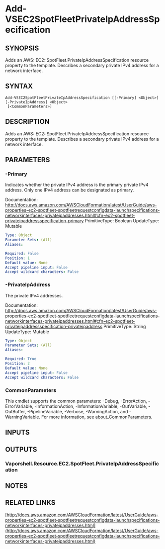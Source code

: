 # Add-VSEC2SpotFleetPrivateIpAddressSpecification

## SYNOPSIS
Adds an AWS::EC2::SpotFleet.PrivateIpAddressSpecification resource property to the template.
Describes a secondary private IPv4 address for a network interface.

## SYNTAX

```
Add-VSEC2SpotFleetPrivateIpAddressSpecification [[-Primary] <Object>] [-PrivateIpAddress] <Object>
 [<CommonParameters>]
```

## DESCRIPTION
Adds an AWS::EC2::SpotFleet.PrivateIpAddressSpecification resource property to the template.
Describes a secondary private IPv4 address for a network interface.

## PARAMETERS

### -Primary
Indicates whether the private IPv4 address is the primary private IPv4 address.
Only one IPv4 address can be designated as primary.

Documentation: http://docs.aws.amazon.com/AWSCloudFormation/latest/UserGuide/aws-properties-ec2-spotfleet-spotfleetrequestconfigdata-launchspecifications-networkinterfaces-privateipaddresses.html#cfn-ec2-spotfleet-privateipaddressspecification-primary
PrimitiveType: Boolean
UpdateType: Mutable

```yaml
Type: Object
Parameter Sets: (All)
Aliases:

Required: False
Position: 1
Default value: None
Accept pipeline input: False
Accept wildcard characters: False
```

### -PrivateIpAddress
The private IPv4 addresses.

Documentation: http://docs.aws.amazon.com/AWSCloudFormation/latest/UserGuide/aws-properties-ec2-spotfleet-spotfleetrequestconfigdata-launchspecifications-networkinterfaces-privateipaddresses.html#cfn-ec2-spotfleet-privateipaddressspecification-privateipaddress
PrimitiveType: String
UpdateType: Mutable

```yaml
Type: Object
Parameter Sets: (All)
Aliases:

Required: True
Position: 2
Default value: None
Accept pipeline input: False
Accept wildcard characters: False
```

### CommonParameters
This cmdlet supports the common parameters: -Debug, -ErrorAction, -ErrorVariable, -InformationAction, -InformationVariable, -OutVariable, -OutBuffer, -PipelineVariable, -Verbose, -WarningAction, and -WarningVariable. For more information, see [about_CommonParameters](http://go.microsoft.com/fwlink/?LinkID=113216).

## INPUTS

## OUTPUTS

### Vaporshell.Resource.EC2.SpotFleet.PrivateIpAddressSpecification
## NOTES

## RELATED LINKS

[http://docs.aws.amazon.com/AWSCloudFormation/latest/UserGuide/aws-properties-ec2-spotfleet-spotfleetrequestconfigdata-launchspecifications-networkinterfaces-privateipaddresses.html](http://docs.aws.amazon.com/AWSCloudFormation/latest/UserGuide/aws-properties-ec2-spotfleet-spotfleetrequestconfigdata-launchspecifications-networkinterfaces-privateipaddresses.html)

